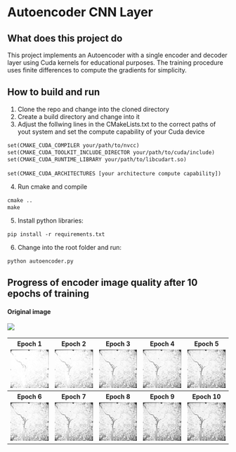 # Autoencoder CNN Layer
## What does this project do
This project implements an Autoencoder with a single encoder and decoder layer using Cuda kernels for educational purposes. The training procedure uses finite differences to compute the gradients for simplicity.

## How to build and run
1. Clone the repo and change into the cloned directory
2. Create a build directory and change into it
3. Adjust the follwing lines in the CMakeLists.txt to the correct paths of yout system and set the compute capability of your Cuda device
```
set(CMAKE_CUDA_COMPILER your/path/to/nvcc)
set(CMAKE_CUDA_TOOLKIT_INCLUDE_DIRECTOR your/path/to/cuda/include)
set(CMAKE_CUDA_RUNTIME_LIBRARY your/path/to/libcudart.so)

set(CMAKE_CUDA_ARCHITECTURES [your architecture compute capability])
```
4. Run cmake and compile
```
cmake ..
make
```

5. Install python libraries:
```
pip install -r requirements.txt
```

6. Change into the root folder and run:
```
python autoencoder.py
```

## Progress of encoder image quality after 10 epochs of training
#### Original image
<img src="doc/imgs/wash-ir.jpg" width="200">
<table>
  <tr>
    <th>Epoch 1</th>
    <th>Epoch 2</th>
    <th>Epoch 3</th>
    <th>Epoch 4</th>
    <th>Epoch 5</th>
  </tr>
  <tr>
    <td><img src="doc/imgs/epoch_0_wash-ir.jpg" width="200"></td>
    <td><img src="doc/imgs/epoch_1_wash-ir.jpg" width="200"></td>
    <td><img src="doc/imgs/epoch_2_wash-ir.jpg" width="200"></td>
    <td><img src="doc/imgs/epoch_3_wash-ir.jpg" width="200"></td>
    <td><img src="doc/imgs/epoch_4_wash-ir.jpg" width="200"></td>
  </tr>
  <tr>
    <th>Epoch 6</th>
    <th>Epoch 7</th>
    <th>Epoch 8</th>
    <th>Epoch 9</th>
    <th>Epoch 10</th>
  </tr>
  <tr>
    <td><img src="doc/imgs/epoch_5_wash-ir.jpg" width="200"></td>
    <td><img src="doc/imgs/epoch_6_wash-ir.jpg" width="200"></td>
    <td><img src="doc/imgs/epoch_7_wash-ir.jpg" width="200"></td>
    <td><img src="doc/imgs/epoch_8_wash-ir.jpg" width="200"></td>
    <td><img src="doc/imgs/epoch_9_wash-ir.jpg" width="200"></td>
  </tr>
</table>
